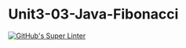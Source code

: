 # Unit3-03-Java-Fibonacci
[![GitHub's Super Linter](https://github.com/ICS4U-Programming-VanN/Unit3-03-Java-Fibonacci/workflows/GitHub's%20Super%20Linter/badge.svg)](https://github.com/ICS4U-Programming-VanN/Unit3-03-Java-Fibonacci/actions)
